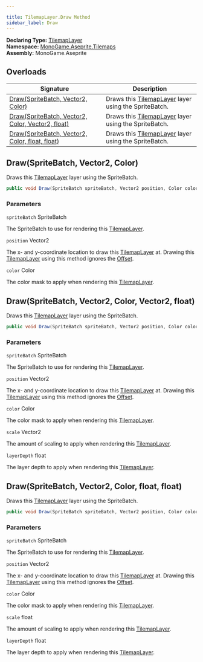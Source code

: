 ```yaml
---

title: TilemapLayer.Draw Method
sidebar_label: Draw
---
```

**Declaring Type:** [TilemapLayer](../)  
**Namespace:** [MonoGame.Aseprite.Tilemaps](../../)  
**Assembly:** MonoGame.Aseprite

## Overloads

| Signature                                                                                         | Description                                                         |
| ------------------------------------------------------------------------------------------------- | ------------------------------------------------------------------- |
| [Draw(SpriteBatch, Vector2, Color)](#drawspritebatch-vector2-color)                               | Draws this [TilemapLayer](../) layer using the SpriteBatch. |
| [Draw(SpriteBatch, Vector2, Color, Vector2, float)](#drawspritebatch-vector2-color-vector2-float) | Draws this [TilemapLayer](../) layer using the SpriteBatch. |
| [Draw(SpriteBatch, Vector2, Color, float, float)](#drawspritebatch-vector2-color-float-float)     | Draws this [TilemapLayer](../) layer using the SpriteBatch. |

## Draw(SpriteBatch, Vector2, Color)

Draws this [TilemapLayer](../) layer using the SpriteBatch.

```csharp
public void Draw(SpriteBatch spriteBatch, Vector2 position, Color color);
```

### Parameters

`spriteBatch`  SpriteBatch

The SpriteBatch to use for rendering this [TilemapLayer](../).

`position`  Vector2

The x\- and y\-coordinate location to draw this [TilemapLayer](../) at.  Drawing this [TilemapLayer](../) using this method ignores the [Offset](../properties/Offset).

`color`  Color

The color mask to apply when rendering this [TilemapLayer](../).

## Draw(SpriteBatch, Vector2, Color, Vector2, float)

Draws this [TilemapLayer](../) layer using the SpriteBatch.

```csharp
public void Draw(SpriteBatch spriteBatch, Vector2 position, Color color, Vector2 scale, float layerDepth);
```

### Parameters

`spriteBatch`  SpriteBatch

The SpriteBatch to use for rendering this [TilemapLayer](../).

`position`  Vector2

The x\- and y\-coordinate location to draw this [TilemapLayer](../) at.  Drawing this [TilemapLayer](../) using this method ignores the [Offset](../properties/Offset).

`color`  Color

The color mask to apply when rendering this [TilemapLayer](../).

`scale`  Vector2

The amount of scaling to apply when rendering this [TilemapLayer](../).

`layerDepth`  float

The layer depth to apply when rendering this [TilemapLayer](../).

## Draw(SpriteBatch, Vector2, Color, float, float)

Draws this [TilemapLayer](../) layer using the SpriteBatch.

```csharp
public void Draw(SpriteBatch spriteBatch, Vector2 position, Color color, float scale, float layerDepth);
```

### Parameters

`spriteBatch`  SpriteBatch

The SpriteBatch to use for rendering this [TilemapLayer](../).

`position`  Vector2

The x\- and y\-coordinate location to draw this [TilemapLayer](../) at.  Drawing this [TilemapLayer](../) using this method ignores the [Offset](../properties/Offset).

`color`  Color

The color mask to apply when rendering this [TilemapLayer](../).

`scale`  float

The amount of scaling to apply when rendering this [TilemapLayer](../).

`layerDepth`  float

The layer depth to apply when rendering this [TilemapLayer](../).


